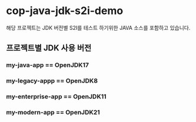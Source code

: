 # cop-java-jdk-s2i-demo
해당 프로젝트는 JDK 버전별 S2I를 테스트 하기위한 JAVA 소스를 포함하고 있습니다.
## 프로젝트별 JDK 사용 버전

### my-java-app == **OpenJDK17**
### my-legacy-appp == **OpenJDK8**
### my-enterprise-app == **OpenJDK11**
### my-modern-app == **OpenJDK21**
